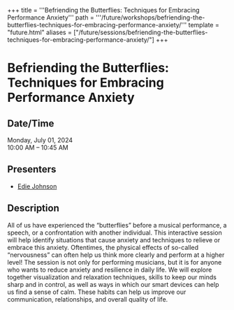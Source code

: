 +++
title = '''Befriending the Butterflies: Techniques for Embracing Performance Anxiety'''
path = '''/future/workshops/befriending-the-butterflies-techniques-for-embracing-performance-anxiety/'''
template = "future.html"
aliases = ["/future/sessions/befriending-the-butterflies-techniques-for-embracing-performance-anxiety/"]
+++

<h1>Befriending the Butterflies: Techniques for Embracing Performance Anxiety</h1>

<h2>Date/Time</h2>
<p>Monday, July 01, 2024<br>
10:00 AM – 10:45 AM</p>
<h2>Presenters</h2>
<ul>
<li><a href="/future/presenters/edie-johnson/">Edie Johnson</a></li>
</ul>
<h2>Description</h2>

All of us have experienced the “butterflies” before a musical performance, a speech, or a confrontation with another individual.  This interactive session will help identify situations that cause anxiety and techniques to relieve or embrace this anxiety.  Oftentimes, the physical effects of so-called “nervousness” can often help us think more clearly and perform at a higher level! 
The session is not only for performing musicians, but it is for anyone who wants to reduce anxiety and resilience in daily life.  We will explore together visualization and relaxation techniques, skills to keep our minds sharp and in control, as well as ways in which our smart devices can help us find a sense of calm.  These habits can help us improve our communication, relationships, and overall quality of life.


